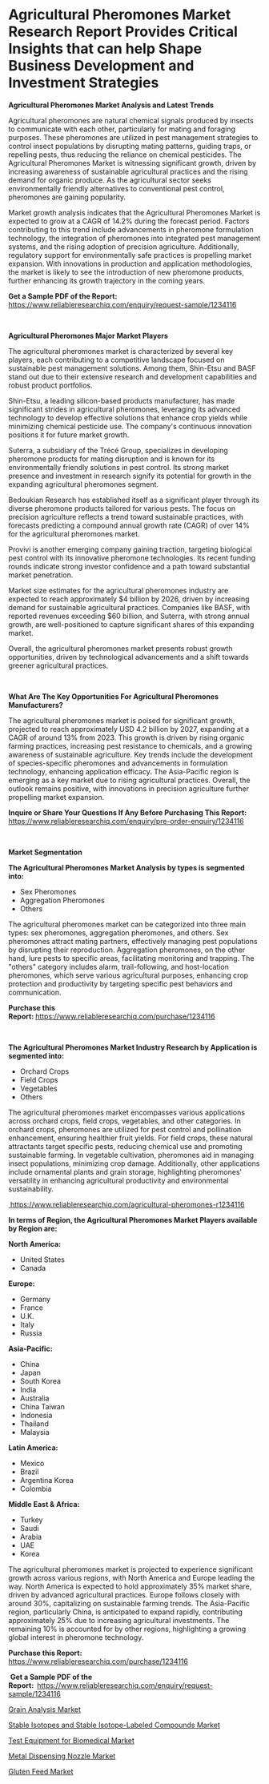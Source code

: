 <p><h1>Agricultural Pheromones Market Research Report Provides Critical Insights that can help Shape Business Development and Investment Strategies</h1></p><p><strong>Agricultural Pheromones Market Analysis and Latest Trends</strong></p>
<p><p>Agricultural pheromones are natural chemical signals produced by insects to communicate with each other, particularly for mating and foraging purposes. These pheromones are utilized in pest management strategies to control insect populations by disrupting mating patterns, guiding traps, or repelling pests, thus reducing the reliance on chemical pesticides. The Agricultural Pheromones Market is witnessing significant growth, driven by increasing awareness of sustainable agricultural practices and the rising demand for organic produce. As the agricultural sector seeks environmentally friendly alternatives to conventional pest control, pheromones are gaining popularity.</p><p>Market growth analysis indicates that the Agricultural Pheromones Market is expected to grow at a CAGR of 14.2% during the forecast period. Factors contributing to this trend include advancements in pheromone formulation technology, the integration of pheromones into integrated pest management systems, and the rising adoption of precision agriculture. Additionally, regulatory support for environmentally safe practices is propelling market expansion. With innovations in production and application methodologies, the market is likely to see the introduction of new pheromone products, further enhancing its growth trajectory in the coming years.</p></p>
<p><strong>Get a Sample PDF of the Report:&nbsp;</strong> <a href="https://www.reliableresearchiq.com/enquiry/request-sample/1234116?utm_campaign=1088&utm_medium=2&utm_source=Github&utm_content=ia&utm_term=01112024&utm_id=agricultural-pheromones">https://www.reliableresearchiq.com/enquiry/request-sample/1234116</a></p>
<p>&nbsp;</p>
<p><strong>Agricultural Pheromones Major Market Players</strong></p>
<p><p>The agricultural pheromones market is characterized by several key players, each contributing to a competitive landscape focused on sustainable pest management solutions. Among them, Shin-Etsu and BASF stand out due to their extensive research and development capabilities and robust product portfolios.</p><p>Shin-Etsu, a leading silicon-based products manufacturer, has made significant strides in agricultural pheromones, leveraging its advanced technology to develop effective solutions that enhance crop yields while minimizing chemical pesticide use. The company's continuous innovation positions it for future market growth.</p><p>Suterra, a subsidiary of the Trécé Group, specializes in developing pheromone products for mating disruption and is known for its environmentally friendly solutions in pest control. Its strong market presence and investment in research signify its potential for growth in the expanding agricultural pheromones segment.</p><p>Bedoukian Research has established itself as a significant player through its diverse pheromone products tailored for various pests. The focus on precision agriculture reflects a trend toward sustainable practices, with forecasts predicting a compound annual growth rate (CAGR) of over 14% for the agricultural pheromones market.</p><p>Provivi is another emerging company gaining traction, targeting biological pest control with its innovative pheromone technologies. Its recent funding rounds indicate strong investor confidence and a path toward substantial market penetration.</p><p>Market size estimates for the agricultural pheromones industry are expected to reach approximately $4 billion by 2026, driven by increasing demand for sustainable agricultural practices. Companies like BASF, with reported revenues exceeding $60 billion, and Suterra, with strong annual growth, are well-positioned to capture significant shares of this expanding market.</p><p>Overall, the agricultural pheromones market presents robust growth opportunities, driven by technological advancements and a shift towards greener agricultural practices.</p></p>
<p>&nbsp;</p>
<p><strong>What Are The Key Opportunities For Agricultural Pheromones Manufacturers?</strong></p>
<p><p>The agricultural pheromones market is poised for significant growth, projected to reach approximately USD 4.2 billion by 2027, expanding at a CAGR of around 13% from 2023. This growth is driven by rising organic farming practices, increasing pest resistance to chemicals, and a growing awareness of sustainable agriculture. Key trends include the development of species-specific pheromones and advancements in formulation technology, enhancing application efficacy. The Asia-Pacific region is emerging as a key market due to rising agricultural practices. Overall, the outlook remains positive, with innovations in precision agriculture further propelling market expansion.</p></p>
<p><strong>Inquire or Share Your Questions If Any Before Purchasing This Report:</strong> <a href="https://www.reliableresearchiq.com/enquiry/pre-order-enquiry/1234116?utm_campaign=1088&utm_medium=2&utm_source=Github&utm_content=ia&utm_term=01112024&utm_id=agricultural-pheromones">https://www.reliableresearchiq.com/enquiry/pre-order-enquiry/1234116</a></p>
<p>&nbsp;</p>
<p><strong>Market Segmentation</strong></p>
<p><strong>The Agricultural Pheromones Market Analysis by types is segmented into:</strong></p>
<p><ul><li>Sex Pheromones</li><li>Aggregation Pheromones</li><li>Others</li></ul></p>
<p><p>The agricultural pheromones market can be categorized into three main types: sex pheromones, aggregation pheromones, and others. Sex pheromones attract mating partners, effectively managing pest populations by disrupting their reproduction. Aggregation pheromones, on the other hand, lure pests to specific areas, facilitating monitoring and trapping. The "others" category includes alarm, trail-following, and host-location pheromones, which serve various agricultural purposes, enhancing crop protection and productivity by targeting specific pest behaviors and communication.</p></p>
<p><strong>Purchase this Report:&nbsp;</strong><a href="https://www.reliableresearchiq.com/purchase/1234116?utm_campaign=1088&utm_medium=2&utm_source=Github&utm_content=ia&utm_term=01112024&utm_id=agricultural-pheromones">https://www.reliableresearchiq.com/purchase/1234116</a></p>
<p>&nbsp;</p>
<p><strong>The Agricultural Pheromones Market Industry Research by Application is segmented into:</strong></p>
<p><ul><li>Orchard Crops</li><li>Field Crops</li><li>Vegetables</li><li>Others</li></ul></p>
<p><p>The agricultural pheromones market encompasses various applications across orchard crops, field crops, vegetables, and other categories. In orchard crops, pheromones are utilized for pest control and pollination enhancement, ensuring healthier fruit yields. For field crops, these natural attractants target specific pests, reducing chemical use and promoting sustainable farming. In vegetable cultivation, pheromones aid in managing insect populations, minimizing crop damage. Additionally, other applications include ornamental plants and grain storage, highlighting pheromones' versatility in enhancing agricultural productivity and environmental sustainability.</p></p>
<p><a href="https://www.reliableresearchiq.com/agricultural-pheromones-r1234116?utm_campaign=1088&utm_medium=2&utm_source=Github&utm_content=ia&utm_term=01112024&utm_id=agricultural-pheromones">&nbsp;https://www.reliableresearchiq.com/agricultural-pheromones-r1234116</a></p>
<p><strong>In terms of Region, the Agricultural Pheromones Market Players available by Region are:</strong></p>
<p>
    <p> <strong> North America: </strong>
        <ul>
            <li>United States</li>
            <li>Canada</li>
        </ul>
        </p> 
    <p> <strong> Europe: </strong>
        <ul>
            <li>Germany</li>
            <li>France</li>
            <li>U.K.</li>
            <li>Italy</li>
            <li>Russia</li>
        </ul>
        </p> 
    <p> <strong> Asia-Pacific: </strong>
        <ul>
            <li>China</li>
            <li>Japan</li>
            <li>South Korea</li>
            <li>India</li>
            <li>Australia</li>
            <li>China Taiwan</li>
            <li>Indonesia</li>
            <li>Thailand</li>
            <li>Malaysia</li>
        </ul>
        </p> 
    <p> <strong> Latin America: </strong>
        <ul>
            <li>Mexico</li>
            <li>Brazil</li>
            <li>Argentina Korea</li>
            <li>Colombia</li>
        </ul>
        </p> 
    <p> <strong> Middle East & Africa: </strong>
        <ul>
            <li>Turkey</li>
            <li>Saudi</li>
            <li>Arabia</li>
            <li>UAE</li>
            <li>Korea</li>
        </ul>
    </p>
    </p>
<p><p>The agricultural pheromones market is projected to experience significant growth across various regions, with North America and Europe leading the way. North America is expected to hold approximately 35% market share, driven by advanced agricultural practices. Europe follows closely with around 30%, capitalizing on sustainable farming trends. The Asia-Pacific region, particularly China, is anticipated to expand rapidly, contributing approximately 25% due to increasing agricultural investments. The remaining 10% is accounted for by other regions, highlighting a growing global interest in pheromone technology.</p></p>
<p><strong>Purchase this Report: </strong><a href="https://www.reliableresearchiq.com/purchase/1234116?utm_campaign=1088&utm_medium=2&utm_source=Github&utm_content=ia&utm_term=01112024&utm_id=agricultural-pheromones">https://www.reliableresearchiq.com/purchase/1234116</a></p>
<p>&nbsp;<strong>Get a Sample PDF of the Report:&nbsp;&nbsp;</strong><a href="https://www.reliableresearchiq.com/enquiry/request-sample/1234116?utm_campaign=1088&utm_medium=2&utm_source=Github&utm_content=ia&utm_term=01112024&utm_id=agricultural-pheromones">https://www.reliableresearchiq.com/enquiry/request-sample/1234116</a></p>
<p><strong></strong></p>
<p><p><a href="https://github.com/alea79alre/Market-Research-Report-List-1/blob/main/grain-analysis-market.md?utm_campaign=1088&utm_medium=2&utm_source=Github&utm_content=ia&utm_term=01112024&utm_id=agricultural-pheromones">Grain Analysis Market</a></p><p><a href="https://www.linkedin.com/pulse/stable-isotopes-isotope-labeled-compounds-market-size-growth-kmz4e?utm_campaign=1088&utm_medium=2&utm_source=Github&utm_content=ia&utm_term=01112024&utm_id=agricultural-pheromones">Stable Isotopes and Stable Isotope-Labeled Compounds Market</a></p><p><a href="https://issuu.com/reportprime-2/docs/test-equipment-for-biomedical-marke_584d9335d53a10?utm_campaign=1088&utm_medium=2&utm_source=Github&utm_content=ia&utm_term=01112024&utm_id=agricultural-pheromones">Test Equipment for Biomedical Market</a></p><p><a href="https://issuu.com/reportprime-2/docs/metal-dispensing-nozzle-market-size_06f439a564fbed?utm_campaign=1088&utm_medium=2&utm_source=Github&utm_content=ia&utm_term=01112024&utm_id=agricultural-pheromones">Metal Dispensing Nozzle Market</a></p><p><a href="https://github.com/wanvigsqmunsenr/Market-Research-Report-List-1/blob/main/gluten-feed-market.md?utm_campaign=1088&utm_medium=2&utm_source=Github&utm_content=ia&utm_term=01112024&utm_id=agricultural-pheromones">Gluten Feed Market</a></p></p>
